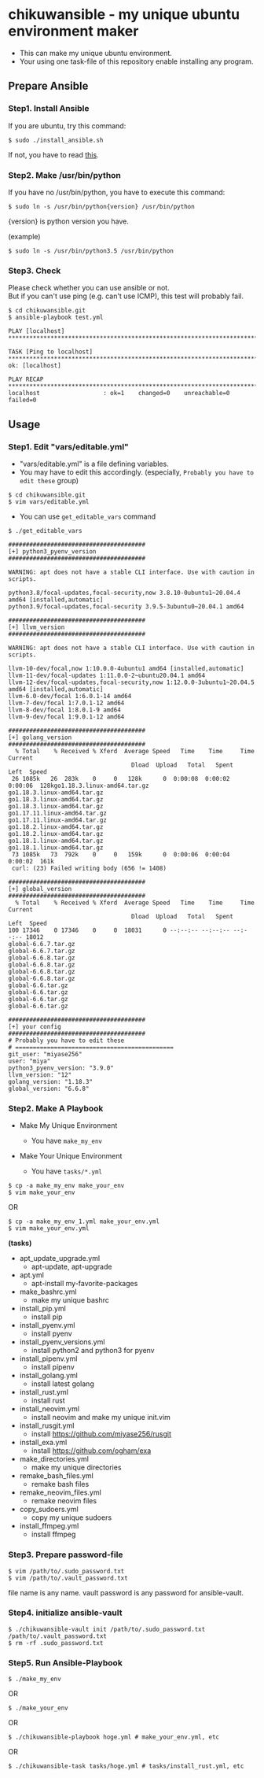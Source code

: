 # chikuwansible - my unique ubuntu environment maker

* This can make my unique ubuntu environment.
* Your using one task-file of this repository enable installing any program.

## Prepare Ansible

### Step1. Install Ansible

If you are ubuntu, try this command:

```
$ sudo ./install_ansible.sh
```

If not, you have to read [this](http://docs.ansible.com/ansible/latest/installation_guide/intro_installation.html#installing-the-control-machine).

### Step2. Make /usr/bin/python

If you have no /usr/bin/python, you have to execute this command:
```
$ sudo ln -s /usr/bin/python{version} /usr/bin/python
```

{version} is python version you have.

(example)
```
$ sudo ln -s /usr/bin/python3.5 /usr/bin/python
```

### Step3. Check

Please check whether you can use ansible or not.  
But if you can't use ping (e.g. can't use ICMP), this test will probably fail.

```
$ cd chikuwansible.git
$ ansible-playbook test.yml

PLAY [localhost] *************************************************************************************

TASK [Ping to localhost] *****************************************************************************
ok: [localhost]

PLAY RECAP *******************************************************************************************
localhost                  : ok=1    changed=0    unreachable=0    failed=0
```

## Usage

### Step1. Edit "vars/editable.yml"

* "vars/editable.yml" is a file defining variables.
* You may have to edit this accordingly. (especially, `Probably you have to edit these` group)

```
$ cd chikuwansible.git
$ vim vars/editable.yml
```

* You can use `get_editable_vars` command

```
$ ./get_editable_vars

#######################################
[+] python3_pyenv_version
#######################################

WARNING: apt does not have a stable CLI interface. Use with caution in scripts.

python3.8/focal-updates,focal-security,now 3.8.10-0ubuntu1~20.04.4 amd64 [installed,automatic]
python3.9/focal-updates,focal-security 3.9.5-3ubuntu0~20.04.1 amd64

#######################################
[+] llvm_version
#######################################

WARNING: apt does not have a stable CLI interface. Use with caution in scripts.

llvm-10-dev/focal,now 1:10.0.0-4ubuntu1 amd64 [installed,automatic]
llvm-11-dev/focal-updates 1:11.0.0-2~ubuntu20.04.1 amd64
llvm-12-dev/focal-updates,focal-security,now 1:12.0.0-3ubuntu1~20.04.5 amd64 [installed,automatic]
llvm-6.0-dev/focal 1:6.0.1-14 amd64
llvm-7-dev/focal 1:7.0.1-12 amd64
llvm-8-dev/focal 1:8.0.1-9 amd64
llvm-9-dev/focal 1:9.0.1-12 amd64

#######################################
[+] golang_version
#######################################
  % Total    % Received % Xferd  Average Speed   Time    Time     Time  Current
                                   Dload  Upload   Total   Spent    Left  Speed
 26 1085k   26  283k    0     0   128k      0  0:00:08  0:00:02  0:00:06  128kgo1.18.3.linux-amd64.tar.gz
go1.18.3.linux-amd64.tar.gz
go1.18.3.linux-amd64.tar.gz
go1.18.3.linux-amd64.tar.gz
go1.17.11.linux-amd64.tar.gz
go1.17.11.linux-amd64.tar.gz
go1.18.2.linux-amd64.tar.gz
go1.18.2.linux-amd64.tar.gz
go1.18.1.linux-amd64.tar.gz
go1.18.1.linux-amd64.tar.gz
 73 1085k   73  792k    0     0   159k      0  0:00:06  0:00:04  0:00:02  161k
 curl: (23) Failed writing body (656 != 1408)

#######################################
[+] global_version
#######################################
  % Total    % Received % Xferd  Average Speed   Time    Time     Time  Current
                                   Dload  Upload   Total   Spent    Left  Speed
100 17346    0 17346    0     0  18031      0 --:--:-- --:--:-- --:--:-- 18012
global-6.6.7.tar.gz
global-6.6.7.tar.gz
global-6.6.8.tar.gz
global-6.6.8.tar.gz
global-6.6.8.tar.gz
global-6.6.8.tar.gz
global-6.6.tar.gz
global-6.6.tar.gz
global-6.6.tar.gz
global-6.6.tar.gz

#######################################
[+] your config
#######################################
# Probably you have to edit these
# =============================================
git_user: "miyase256"
user: "miya"
python3_pyenv_version: "3.9.0"
llvm_version: "12"
golang_version: "1.18.3"
global_version: "6.6.8"
```

### Step2. Make A Playbook

* Make My Unique Environment
    * You have `make_my_env`

* Make Your Unique Environment
    * You have `tasks/*.yml`

```
$ cp -a make_my_env make_your_env
$ vim make_your_env
```

OR

```
$ cp -a make_my_env_1.yml make_your_env.yml
$ vim make_your_env.yml
```

**(tasks)**

* apt_update_upgrade.yml
    * apt-update, apt-upgrade
* apt.yml
    * apt-install my-favorite-packages
* make_bashrc.yml
    * make my unique bashrc
* install_pip.yml
    * install pip
* install_pyenv.yml
    * install pyenv
* install_pyenv_versions.yml
    * install python2 and python3 for pyenv
* install_pipenv.yml
    * install pipenv
* install_golang.yml
    * install latest golang
* install_rust.yml
    * install rust
* install_neovim.yml
    * install neovim and make my unique init.vim
* install_rusgit.yml
    * install https://github.com/miyase256/rusgit
* install_exa.yml
    * install https://github.com/ogham/exa
* make_directories.yml
    * make my unique directories
* remake_bash_files.yml
    * remake bash files
* remake_neovim_files.yml
    * remake neovim files
* copy_sudoers.yml
    * copy my unique sudoers
* install_ffmpeg.yml
    * install ffmpeg

### Step3. Prepare password-file

```
$ vim /path/to/.sudo_password.txt
$ vim /path/to/.vault_password.txt
```

file name is any name.
vault password is any password for ansible-vault.

### Step4. initialize ansible-vault

```
$ ./chikuwansible-vault init /path/to/.sudo_password.txt /path/to/.vault_password.txt
$ rm -rf .sudo_password.txt
```

### Step5. Run Ansible-Playbook

```
$ ./make_my_env
```

OR

```
$ ./make_your_env
```

OR

```
$ ./chikuwansible-playbook hoge.yml # make_your_env.yml, etc
```

OR

```
$ ./chikuwansible-task tasks/hoge.yml # tasks/install_rust.yml, etc
```

